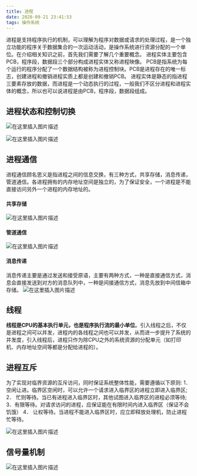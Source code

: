 ```yaml
---
title: 进程
date: 2020-09-21 23:41:53
tags: 操作系统
---
```


进程是支持程序执行的机制，可以理解为程序对数据或请求的处理过程，是一个独立功能的程序关于数据集合的一次运动活动，是操作系统进行资源分配的一个单位。在介绍相关知识之前，首先我们需要了解几个重要概念。
进程实体主要包含PCB，程序段，数据段三个部分构成进程实体又称进程映像。
PCB是指系统为每个运行的程序分配了一个数据结构被称为进程控制块。PCB是进程存在的唯一标志，创建进程和撤销进程实质上都是创建和撤销PCB。
进程实体是静态的指进程三要素存放的数据，而进程是一个动态执行的过程，一般我们不区分进程和进程实体的概念，所以也可以说进程是由PCB，程序段，数据段组成。
<!--more-->
## 进程状态和控制切换
![在这里插入图片描述](https://img-blog.csdnimg.cn/20201021182848869.png?x-oss-process=image/watermark,type_ZmFuZ3poZW5naGVpdGk,shadow_10,text_aHR0cHM6Ly9ibG9nLmNzZG4ubmV0L0phY2tfX19F,size_16,color_FFFFFF,t_70#pic_center)

![在这里插入图片描述](https://img-blog.csdnimg.cn/20201021183311404.png?x-oss-process=image/watermark,type_ZmFuZ3poZW5naGVpdGk,shadow_10,text_aHR0cHM6Ly9ibG9nLmNzZG4ubmV0L0phY2tfX19F,size_16,color_FFFFFF,t_70#pic_center)

## 进程通信
进程通信顾名思义是指进程之间的信息交换，有三种方式，共享存储，消息传递，管道通信。各进程拥有的内存地址空间是独立的，为了保证安全，一个进程是不能直接访问另外一个进程的内存地址的。
#### 共享存储
![在这里插入图片描述](https://img-blog.csdnimg.cn/20201021184958623.png?x-oss-process=image/watermark,type_ZmFuZ3poZW5naGVpdGk,shadow_10,text_aHR0cHM6Ly9ibG9nLmNzZG4ubmV0L0phY2tfX19F,size_16,color_FFFFFF,t_70#pic_center)

#### 管道通信
![在这里插入图片描述](https://img-blog.csdnimg.cn/20201021185526441.png?x-oss-process=image/watermark,type_ZmFuZ3poZW5naGVpdGk,shadow_10,text_aHR0cHM6Ly9ibG9nLmNzZG4ubmV0L0phY2tfX19F,size_16,color_FFFFFF,t_70#pic_center)

#### 消息传递
消息传递主要是通过发送和接受原语，主要有两种方式，一种是直接通信方式，消息会直接发送到对方的消息队列中，一种是间接通信方式，消息先放到中间信箱中存储。
![在这里插入图片描述](https://img-blog.csdnimg.cn/20201021185731868.png?x-oss-process=image/watermark,type_ZmFuZ3poZW5naGVpdGk,shadow_10,text_aHR0cHM6Ly9ibG9nLmNzZG4ubmV0L0phY2tfX19F,size_16,color_FFFFFF,t_70#pic_center)


## 线程
**线程是CPU的基本执行单元，也是程序执行流的最小单位**。引入线程之后，不仅是进程之间可以并发，进程内的各线程之间也可以并发，从而进一步提升了系统的并发度，引入线程后，进程只作为除CPU之外的系统资源的分配单元（如打印机、内存地址空间等都是分配给进程的）。

## 进程互斥
为了实现对临界资源的互斥访问，同时保证系统整体性能，需要遵循以下原则:
1．空闲让进。临界区空闲时，可以允许一个请求进入临界区的进程立即进入临界区;
2． 忙则等待。当已有进程进入临界区时，其他试图进入临界区的进程必须等待;
3．有限等待。对请求访问的进程，应保证能在有限时间内进入临界区（保证不会饥饿）
4． 让权等待。当进程不能进入临界区时，应立即释放处理机，防止进程忙等待。

![在这里插入图片描述](https://img-blog.csdnimg.cn/20201021200330944.png?x-oss-process=image/watermark,type_ZmFuZ3poZW5naGVpdGk,shadow_10,text_aHR0cHM6Ly9ibG9nLmNzZG4ubmV0L0phY2tfX19F,size_16,color_FFFFFF,t_70#pic_center)

## 信号量机制
![在这里插入图片描述](https://img-blog.csdnimg.cn/20201021221625620.png?x-oss-process=image/watermark,type_ZmFuZ3poZW5naGVpdGk,shadow_10,text_aHR0cHM6Ly9ibG9nLmNzZG4ubmV0L0phY2tfX19F,size_16,color_FFFFFF,t_70#pic_center)
